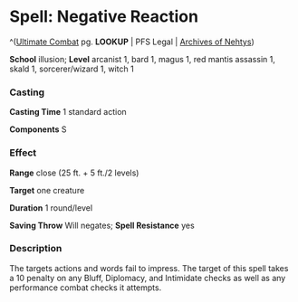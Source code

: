 # Spell: Negative Reaction

^([Ultimate Combat][ss-negative-reaction] pg. **LOOKUP** | PFS Legal | [Archives of Nehtys][sn-negative-reaction])

**School** illusion; **Level** arcanist 1, bard 1, magus 1, red mantis assassin 1, skald 1, sorcerer/wizard 1, witch 1

### Casting

**Casting Time** 1 standard action  

**Components** S

### Effect

**Range** close (25 ft. + 5 ft./2 levels)  

**Target** one creature  

**Duration** 1 round/level  

**Saving Throw** Will negates; **Spell Resistance** yes

### Description

The targets actions and words fail to impress. The target of this spell takes a 10 penalty on any Bluff, Diplomacy, and Intimidate checks as well as any performance combat checks it attempts.

[ss-negative-reaction]: http://paizo.com/pathfinderRPG/v57
[sn-negative-reaction]: http://www.archivesofnethys.com/SpellDisplay.aspx?ItemName=Negative%20Reaction